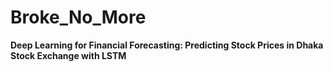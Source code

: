 # **Broke_No_More**
**Deep Learning for Financial Forecasting: Predicting Stock Prices in Dhaka Stock Exchange with LSTM**
